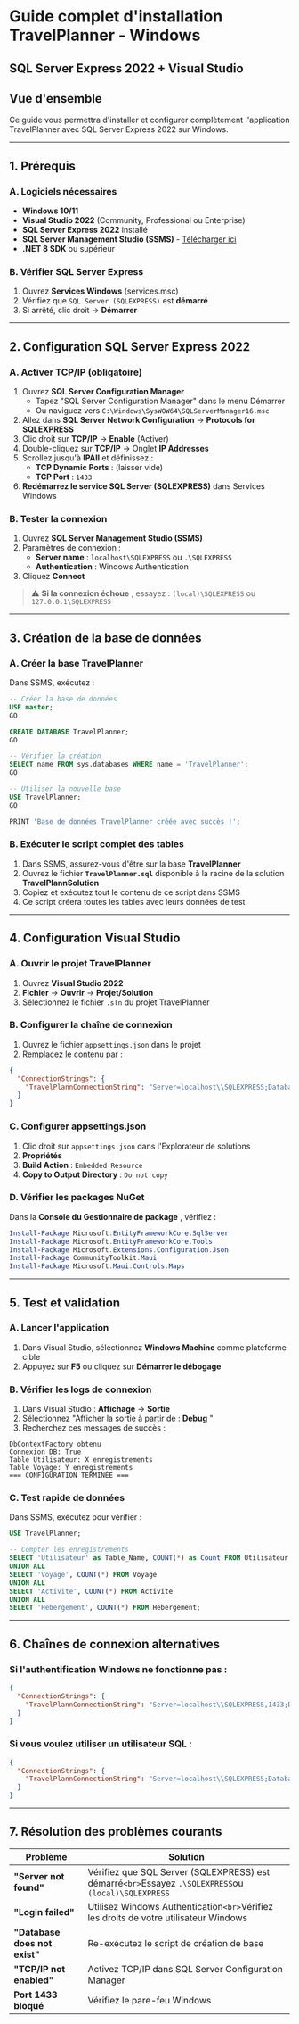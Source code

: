 # Guide complet d'installation TravelPlanner - Windows

## SQL Server Express 2022 + Visual Studio

## Vue d'ensemble

Ce guide vous permettra d'installer et configurer complètement l'application TravelPlanner avec SQL Server Express 2022 sur Windows.

---

## 1. Prérequis

### A. Logiciels nécessaires

* **Windows 10/11**
* **Visual Studio 2022** (Community, Professional ou Enterprise)
* **SQL Server Express 2022** installé
* **SQL Server Management Studio (SSMS)** - [Télécharger ici](https://docs.microsoft.com/en-us/sql/ssms/download-sql-server-management-studio-ssms)
* **.NET 8 SDK** ou supérieur

### B. Vérifier SQL Server Express

1. Ouvrez **Services Windows** (services.msc)
2. Vérifiez que `SQL Server (SQLEXPRESS)` est **démarré**
3. Si arrêté, clic droit → **Démarrer**

---

## 2. Configuration SQL Server Express 2022

### A. Activer TCP/IP (obligatoire)

1. Ouvrez **SQL Server Configuration Manager**
   * Tapez "SQL Server Configuration Manager" dans le menu Démarrer
   * Ou naviguez vers `C:\Windows\SysWOW64\SQLServerManager16.msc`
2. Allez dans **SQL Server Network Configuration** → **Protocols for SQLEXPRESS**
3. Clic droit sur **TCP/IP** → **Enable** (Activer)
4. Double-cliquez sur **TCP/IP** → Onglet **IP Addresses**
5. Scrollez jusqu'à **IPAll** et définissez :
   * **TCP Dynamic Ports** : (laisser vide)
   * **TCP Port** : `1433`
6. **Redémarrez le service SQL Server (SQLEXPRESS)** dans Services Windows

### B. Tester la connexion

1. Ouvrez **SQL Server Management Studio (SSMS)**
2. Paramètres de connexion :
   * **Server name** : `localhost\SQLEXPRESS` ou `.\SQLEXPRESS`
   * **Authentication** : Windows Authentication
3. Cliquez **Connect**

> ⚠️  **Si la connexion échoue** , essayez : `(local)\SQLEXPRESS` ou `127.0.0.1\SQLEXPRESS`

---

## 3. Création de la base de données

### A. Créer la base TravelPlanner

Dans SSMS, exécutez :

```sql
-- Créer la base de données
USE master;
GO

CREATE DATABASE TravelPlanner;
GO

-- Vérifier la création
SELECT name FROM sys.databases WHERE name = 'TravelPlanner';
GO

-- Utiliser la nouvelle base
USE TravelPlanner;
GO

PRINT 'Base de données TravelPlanner créée avec succès !';
```

### B. Exécuter le script complet des tables

1. Dans SSMS, assurez-vous d'être sur la base **TravelPlanner**
2. Ouvrez le fichier **`TravelPlanner.sql`** disponible à la racine de la solution **TravelPlannSolution**
3. Copiez et exécutez tout le contenu de ce script dans SSMS
4. Ce script créera toutes les tables avec leurs données de test

---

## 4. Configuration Visual Studio

### A. Ouvrir le projet TravelPlanner

1. Ouvrez **Visual Studio 2022**
2. **Fichier** → **Ouvrir** → **Projet/Solution**
3. Sélectionnez le fichier `.sln` du projet TravelPlanner

### B. Configurer la chaîne de connexion

1. Ouvrez le fichier `appsettings.json` dans le projet
2. Remplacez le contenu par :

```json
{
  "ConnectionStrings": {
    "TravelPlannConnectionString": "Server=localhost\\SQLEXPRESS;Database=TravelPlanner;Integrated Security=True;TrustServerCertificate=True;"
  }
}
```

### C. Configurer appsettings.json

1. Clic droit sur `appsettings.json` dans l'Explorateur de solutions
2. **Propriétés**
3. **Build Action** : `Embedded Resource`
4. **Copy to Output Directory** : `Do not copy`

### D. Vérifier les packages NuGet

Dans la  **Console du Gestionnaire de package** , vérifiez :

```powershell
Install-Package Microsoft.EntityFrameworkCore.SqlServer
Install-Package Microsoft.EntityFrameworkCore.Tools
Install-Package Microsoft.Extensions.Configuration.Json
Install-Package CommunityToolkit.Maui
Install-Package Microsoft.Maui.Controls.Maps
```

---

## 5. Test et validation

### A. Lancer l'application

1. Dans Visual Studio, sélectionnez **Windows Machine** comme plateforme cible
2. Appuyez sur **F5** ou cliquez sur **Démarrer le débogage**

### B. Vérifier les logs de connexion

1. Dans Visual Studio : **Affichage** → **Sortie**
2. Sélectionnez "Afficher la sortie à partir de :  **Debug** "
3. Recherchez ces messages de succès :

```
DbContextFactory obtenu
Connexion DB: True
Table Utilisateur: X enregistrements
Table Voyage: Y enregistrements
=== CONFIGURATION TERMINÉE ===
```

### C. Test rapide de données

Dans SSMS, exécutez pour vérifier :

```sql
USE TravelPlanner;

-- Compter les enregistrements
SELECT 'Utilisateur' as Table_Name, COUNT(*) as Count FROM Utilisateur
UNION ALL
SELECT 'Voyage', COUNT(*) FROM Voyage
UNION ALL
SELECT 'Activite', COUNT(*) FROM Activite
UNION ALL
SELECT 'Hebergement', COUNT(*) FROM Hebergement;
```

---

## 6. Chaînes de connexion alternatives

### Si l'authentification Windows ne fonctionne pas :

```json
{
  "ConnectionStrings": {
    "TravelPlannConnectionString": "Server=localhost\\SQLEXPRESS,1433;Database=TravelPlanner;Integrated Security=True;TrustServerCertificate=True;"
  }
}
```

### Si vous voulez utiliser un utilisateur SQL :

```json
{
  "ConnectionStrings": {
    "TravelPlannConnectionString": "Server=localhost\\SQLEXPRESS;Database=TravelPlanner;User Id=sa;Password=VotreMotDePasse;TrustServerCertificate=True;"
  }
}
```

---

## 7. Résolution des problèmes courants

| Problème                           | Solution                                                                                                     |
| ----------------------------------- | ------------------------------------------------------------------------------------------------------------ |
| **"Server not found"**        | Vérifiez que SQL Server (SQLEXPRESS) est démarré`<br>`Essayez `.\SQLEXPRESS`ou `(local)\SQLEXPRESS` |
| **"Login failed"**            | Utilisez Windows Authentication`<br>`Vérifiez les droits de votre utilisateur Windows                     |
| **"Database does not exist"** | Re-exécutez le script de création de base                                                                  |
| **"TCP/IP not enabled"**      | Activez TCP/IP dans SQL Server Configuration Manager                                                         |
| **Port 1433 bloqué**         | Vérifiez le pare-feu Windows                                                                                |
